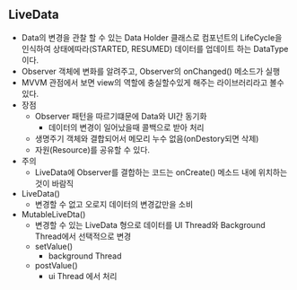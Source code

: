 LiveData
---
* Data의 변경을 관찰 할 수 있는 Data Holder 클래스로 컴포넌트의 LifeCycle을 인식하여 상태에따라(STARTED, RESUMED) 데이터를 업데이트 하는 DataType이다.
* Observer 객체에 변화를 알려주고, Observer의 onChanged() 메소드가 실행
* MVVM 관점에서 보면 view의 역할에 충실할수있게 해주는 라이브러리라고 볼수있다.
* 장점
  * Observer 패턴을 따르기떄문에 Data와 UI간 동기화
    * 데이터의 변경이 일어났을때 콜백으로 받아 처리  
  * 생명주기 객체와 결합되어서 메모리 누수 없음(onDestory되면 삭제)
  * 자원(Resource)를 공유할 수 있다.
* 주의
  * LiveData에 Observer를 결합하는 코드는 onCreate() 메소드 내에 위치하는 것이 바람직
* LiveData()
  * 변경할 수 없고 오로지 데이터의 변경값만을 소비
* MutableLiveDta()
  * 변경할 수 있는 LiveData 형으로 데이터를 UI Thread와 Background Thread에서 선택적으로 변경
  * setValue()
    * background Thread
  * postValue()
    * ui Thread 에서 처리

